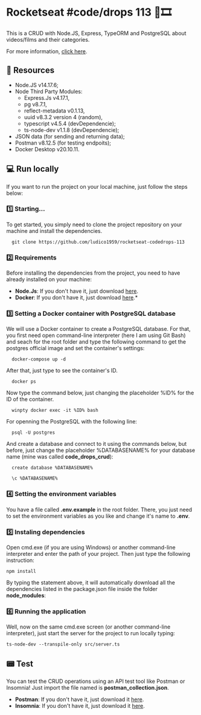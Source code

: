 # Rocketseat #code/drops 113 🎥🎞

This is a CRUD with Node.JS, Express, TypeORM and PostgreSQL about videos/films and their categories. 

For more information, [click here](https://www.youtube.com/watch?v=9AO2hZJsHrs).

## 💾 Resources 

- Node.JS v14.17.6;
- Node Third Party Modules:
  - Express.Js v4.17.1,
  - pg v8.7.1,
  - reflect-metadata v0.1.13,
  - uuid v8.3.2 version 4 (random),
  - typescript v4.5.4 (devDependencie); 
  - ts-node-dev v1.1.8 (devDependencie); 
- JSON data (for sending and returning data);
- Postman v8.12.5 (for testing endpoits);
- Docker Desktop v20.10.11.

## 💻 Run locally

If you want to run the project on your local machine, just follow the steps below:

### 1️⃣ Starting...

To get started, you simply need to clone the project repository on your machine and install the dependencies.

```
  git clone https://github.com/ludico1959/rocketseat-codedrops-113
```

### 2️⃣ Requirements

Before installing the dependencies from the project, you need to have already installed on your machine:

* **Node.Js**: If you don't have it, just download [here](https://nodejs.org/en/download/).
* **Docker**: If you don't have it, just download [here](https://docs.docker.com/get-docker/).*


### 3️⃣ Setting a Docker container with PostgreSQL database 

We will use a Docker container to create a PostgreSQL database. For that, you first need open command-line interpreter (here I am using Git Bash) and seach for the root folder and type the following command to get the postgres official image and set the container's settings:
```
  docker-compose up -d
```
After that, just type to see the container's ID. 
```
  docker ps
```
Now type the command below, just changing the placeholder %ID% for the ID of the container.
```
  winpty docker exec -it %ID% bash
```
For openning the PostgreSQL with the following line:
```
  psql -U postgres
```
And create a database and connect to it using the commands below, but before, just change the placeholder %DATABASENAME% for your database name (mine was called **code_drops_crud**):
```
  create database %DATABASENAME%
```
```
  \c %DATABASENAME%
```


### 4️⃣ Setting the environment variables

You have a file called **.env.example** in the root folder. There, you just need to set the environment variables as you like and change it's name to **.env**.


### 5️⃣ Instaling dependencies

Open cmd.exe (if you are using Windows) or another command-line interpreter and enter the path of your project. Then just type the following instruction: 

```
npm install
```

By typing the statement above, it will automatically download all the dependencies listed in the package.json file inside the folder **node_modules**:


### 6️⃣ Running the application

Well, now on the same cmd.exe screen (or another command-line interpreter), just start the server for the project to run locally typing:

```
ts-node-dev --transpile-only src/server.ts
```

## 📟 Test

You can test the CRUD operations using an API test tool like Postman or Insomnia! Just import the file named is **postman_collection.json**.

* **Postman**: If you don't have it, just download it [here](https://www.postman.com/downloads/). 
* **Insomnia**: If you don't have it, just download it [here](https://insomnia.rest/download/).
